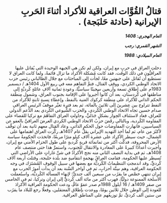 <h1 dir="rtl">قتالُ القُوَّات العراقية للأكراد أثناءَ الحَربِ الإيرانية (حادثة حَلبَجة) .</h1>

<h5 dir="rtl">العام الهجري:  1408

الشهر القمري: رجب

العام الميلادي: 1988</h5>

<p dir="rtl">دخلتِ العراق في حربٍ مع إيران، ولكن لم تكن هي الجبهة الوحيدة التي يُقاتل عليها العراقيُّون في ذلك الوقت، فقد كانت مُشكلة الأكراد ما تزال قائمةً، ولما كانت العراق لا تستطيع أن تُقاتل على جبهتينِ معًا، لجأت إلى المباحثات مع جلال الطالباني رئيس حزب الاتحاد الوطني الكردي، ووقفِ القتال، فتمَّ التفاهم معه في ربيع الأول 1404هـ / ديسمبر 1983م على إطلاقِ تسعة وأربعين سجينًا سياسيًّا، وعودةِ ثمانية آلافِ عائلةٍ كُرديَّةٍ إلى مناطقها في كُردستان، بعد أن كانوا أُجبروا على الإقامة بجنوب العراق، وشمول مِنطَقة الحكم الذاتي للأكراد على مِنطَقة كركوك الغنية بالنفط، وإعطاءِ نِسبةٍ ثابتةٍ للأكراد من النفط تتراوح بين عِشرينَ إلى ثلاثينَ بالمائة، ثم بعد فترة تغيَّر موقفُ الرئيس العراقي صدام حسين تجاه الاتحاد الوطني الكُردي، والحزب الشُّيوعي الكُردي بعد الدَّعم الدولي للعراق، فعاد لاستئناف الحِوار بشكلٍ جَدَليٍّ، وحاولتِ العراق التفاهُمَ مع تركيا للقضاء على المقاومة الكُردية، وبالتالي رفَضَ حزبُ الاتحاد الوطني الكردي العرضَ العراقيَّ بالعفو عن السياسيين، فانهارتِ المفاوضات حول الحكم الذاتي، وعاد القتال معهم ثانية بعد أن توقَّف لأكثَرَ من عام، ثم لما أخذ التهديد الإيراني يقلُّ عام 1407هـ ركَّزت العراق اهتمامها على الشمال، حيث سيطر الأكراد على عشرة آلاف كيلو مترًا مربعًا، فاتخذت الحكومةُ سياسة الأرض المحروقة، فدكَّت أكثر من ثمانمائة قريةٍ كُرديةٍ على طول الحزام الأمني مع إيران، وأجبرت أعدادًا كبيرةً على المغادرة والانتقال للجنوب، واستمرَّ هذا حتى منتصف عام 1408هـ، ثم في بداية النصف الثاني منه نجح الأكرادُ في شنِّ غاراتٍ على الأراضي التي تُسيطر عليها الحكومة، فقامت العراقُ بهجمةٍ انتقاميةٍ ضد بلدة حلبجة، وقتلت أربعة آلاف كُرديٍّ، وقد اندمجتِ التنظيماتُ الكُرديَّة مع بعضها في سبيل الوقوف المُشتَرَك في وجه الحكومة العراقية، وهم سِتَّة أحزابٍ، ثم في أواخر السَّنة بعد أن بدأت أمورُ الحرب مع إيران تنتهي خصَّص ما يقرُب من سبعين ألف جنديٍّ؛ لإنهاء المسألة الكُرديَّة، واستُعملت الأسلحة الممنوعة دوليًّا، فهرب أكثر من مائة ألف كُرديٍّ إلى إيران وتركيا، ثم في الخامس من صفر 1409هـ / 16 أيلول 1988م صدر عفوٌ عامٌّ، ودعت الحكومة العراقية الأكرادَ للعودة إلى الوطن خلال ثلاثين يومًا، ووعدت بإطلاق المعتقلين، وفعلًا رجع للبلاد ما يقرُب من ستين ألف كرديٍّ، تمَّ توزيعُهم على المناطق العراقية.</p></br>
